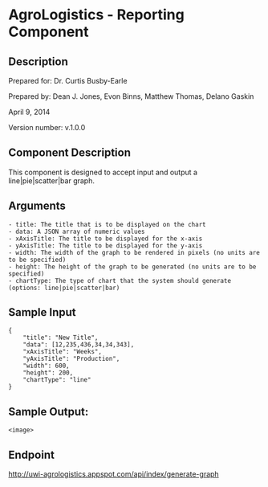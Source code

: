 AgroLogistics - Reporting Component
===================================

Description 
------------

Prepared for: Dr. Curtis Busby-Earle  

Prepared by: Dean J. Jones, Evon Binns, Matthew Thomas, Delano Gaskin  

April 9, 2014  

Version number: v.1.0.0  


Component Description
---------------------

This component is designed to accept input and output a line|pie|scatter|bar graph.


Arguments
---------
    - title: The title that is to be displayed on the chart
    - data: A JSON array of numeric values
    - xAxisTitle: The title to be displayed for the x-axis
    - yAxisTitle: The title to be displayed for the y-axis
    - width: The width of the graph to be rendered in pixels (no units are to be specified)
    - height: The height of the graph to be generated (no units are to be specified)
    - chartType: The type of chart that the system should generate (options: line|pie|scatter|bar)



Sample Input
------------
    {
        "title": "New Title",
        "data": [12,235,436,34,34,343],
        "xAxisTitle": "Weeks",
        "yAxisTitle": "Production",
        "width": 600,
        "height": 200,
        "chartType": "line"
    }
            


Sample Output:
--------------
    <image>


Endpoint
--------

http://uwi-agrologistics.appspot.com/api/index/generate-graph
